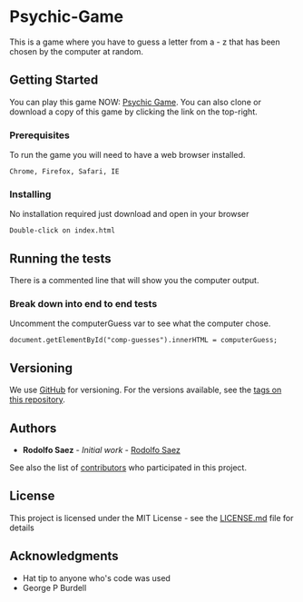 # Psychic-Game

This is a game where you have to guess a letter from a - z that has been chosen by the computer at random.

## Getting Started

You can play this game NOW: [Psychic Game](https://rsaez.github.io/Psychic-Game/). You can also clone or download a copy of this game by clicking the link on the top-right.

### Prerequisites

To run the game you will need to have a web browser installed.

```
Chrome, Firefox, Safari, IE
```

### Installing

No installation required just download and open in your browser

```
Double-click on index.html
```

## Running the tests

There is a commented line that will show you the computer output.

### Break down into end to end tests

Uncomment the computerGuess var to see what the computer chose.

```
document.getElementById("comp-guesses").innerHTML = computerGuess;
```

## Versioning

We use [GitHub](http://github.com/) for versioning. For the versions available, see the [tags on this repository](https://github.com/rsaez/psychic-game/tags).

## Authors

* **Rodolfo Saez** - *Initial work* - [Rodolfo Saez](https://github.com/rsaez)

See also the list of [contributors](https://github.com/rsaez/psychic-game/contributors) who participated in this project.

## License

This project is licensed under the MIT License - see the [LICENSE.md](LICENSE.md) file for details

## Acknowledgments

* Hat tip to anyone who's code was used
* George P Burdell
